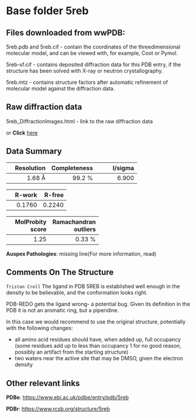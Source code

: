 # Base folder 5reb

## Files downloaded from wwPDB:

5reb.pdb and 5reb.cif - contain the coordinates of the threedimensional molecular model, and can be viewed with, for example, Coot or Pymol.

5reb-sf.cif - contains deposited diffraction data for this PDB entry, if the structure has been solved with X-ray or neutron crystallography.

5reb.mtz - contains structure factors after automatic refinement of molecular model against the diffraction data.

## Raw diffraction data

5reb_DiffractionImages.html - link to the raw diffraction data 

or **Click** [here](https://zenodo.org/record/3730578) 

## Data Summary
|   | Resolution | Completeness| I/sigma |
|---|-------------:|----------------:|--------------:|
|   |1.68 Å|99.2  %|<img width=50/>6.900|

|   | **R-work**| **R-free**   
|---|-------------:|----------------:|           
||  0.1760|  0.2240|

|   |**MolProbity<br>score**| **Ramachandran<br>outliers** 
|---|-------------:|----------------:|
||  1.25|  0.33 %|

**Auspex Pathologies**: missing line(For more information, read)

 


## Comments On The Structure
`Tristan Croll`
The ligand in PDB 5REB is established well enough in the density to be believable, and the conformation looks right.

PDB-REDO gets the ligand wrong- a potential bug. Given its definition in the PDB it is not an aromatic ring, but a piperidine.

In this case we would recommend to use the original structure, potentially with the following changes:
- all amino acid residues should have, when added up, full occupancy (some residues add up to less than occupancy 1 for no good reason, possibly an artifact from the starting structure)
- two waters near the active site that may be DMSO, given the electron density



## Other relevant links 
**PDBe**:  https://www.ebi.ac.uk/pdbe/entry/pdb/5reb
 
**PDBr**: https://www.rcsb.org/structure/5reb 

